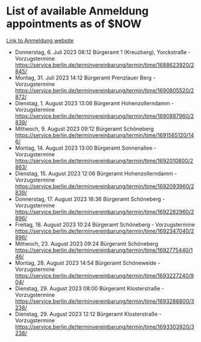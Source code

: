 # List of available Anmeldung appointments as of $NOW
[Link to Anmeldung website](https://service.berlin.de/terminvereinbarung/termin/tag.php?termin=1&anliegen[]=120686&dienstleisterlist=122210,122217,327316,122219,327312,122227,327314,122231,327346,122243,327348,122254,122252,329742,122260,329745,122262,329748,122271,327278,122273,327274,122277,327276,330436,122280,327294,122282,327290,122284,327292,122291,327270,122285,327266,122286,327264,122296,327268,150230,329760,122297,327286,122294,327284,122312,329763,122314,329775,122304,327330,122311,327334,122309,327332,317869,122281,327352,122279,329772,122283,122276,327324,122274,327326,122267,329766,122246,327318,122251,327320,122257,327322,122208,327298,122226,327300&herkunft=http%3A%2F%2Fservice.berlin.de%2Fdienstleistung%2F120686%2F)
- Donnerstag, 6. Juli 2023 08:12 Bürgeramt 1 (Kreuzberg), Yorckstraße - Vorzugstermine https://service.berlin.de/terminvereinbarung/termin/time/1688623920/2845/
- Montag, 31. Juli 2023 14:12 Bürgeramt Prenzlauer Berg - Vorzugstermine https://service.berlin.de/terminvereinbarung/termin/time/1690805520/2872/
- Dienstag, 1. August 2023 13:06 Bürgeramt Hohenzollerndamm - Vorzugstermine https://service.berlin.de/terminvereinbarung/termin/time/1690887960/2839/
- Mittwoch, 9. August 2023 09:12 Bürgeramt Schöneberg https://service.berlin.de/terminvereinbarung/termin/time/1691565120/146/
- Montag, 14. August 2023 13:00 Bürgeramt Sonnenallee - Vorzugstermine https://service.berlin.de/terminvereinbarung/termin/time/1692010800/2863/
- Dienstag, 15. August 2023 12:06 Bürgeramt Hohenzollerndamm - Vorzugstermine https://service.berlin.de/terminvereinbarung/termin/time/1692093960/2839/
- Donnerstag, 17. August 2023 16:36 Bürgeramt Schöneberg - Vorzugstermine https://service.berlin.de/terminvereinbarung/termin/time/1692282960/2896/
- Freitag, 18. August 2023 10:24 Bürgeramt Schöneberg - Vorzugstermine https://service.berlin.de/terminvereinbarung/termin/time/1692347040/2896/
- Mittwoch, 23. August 2023 09:24 Bürgeramt Schöneberg https://service.berlin.de/terminvereinbarung/termin/time/1692775440/146/
- Montag, 28. August 2023 14:54 Bürgeramt Schöneweide - Vorzugstermine https://service.berlin.de/terminvereinbarung/termin/time/1693227240/904/
- Dienstag, 29. August 2023 08:00 Bürgeramt Klosterstraße - Vorzugstermine https://service.berlin.de/terminvereinbarung/termin/time/1693288800/3238/
- Dienstag, 29. August 2023 12:12 Bürgeramt Klosterstraße - Vorzugstermine https://service.berlin.de/terminvereinbarung/termin/time/1693303920/3238/
